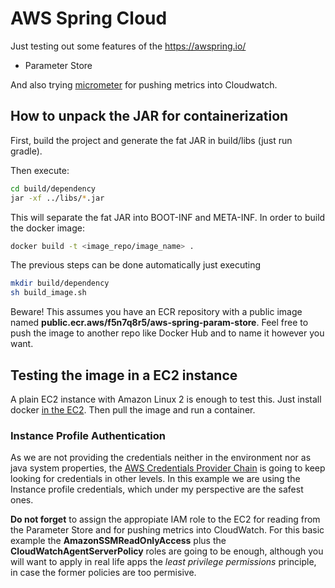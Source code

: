 # AWS Spring Cloud

Just testing out some features of the https://awspring.io/

- Parameter Store

And also trying [micrometer](https://micrometer.io/) for pushing metrics into Cloudwatch. 

## How to unpack the JAR for containerization

First, build the project and generate the fat JAR in build/libs (just run gradle).

Then execute:
````bash
cd build/dependency
jar -xf ../libs/*.jar
````

This will separate the fat JAR into BOOT-INF and META-INF.
In order to build the docker image:

````bash
docker build -t <image_repo/image_name> .
````

The previous steps can be done automatically just executing
````bash
mkdir build/dependency
sh build_image.sh
````

Beware! This assumes you have an ECR repository with a public image named __public.ecr.aws/f5n7q8r5/aws-spring-param-store__. 
Feel free to push the image to another repo like Docker Hub and to name it however you want.

## Testing the image in a EC2 instance

A plain EC2 instance with Amazon Linux 2 is enough to test this.
Just install docker [in the EC2](https://docs.aws.amazon.com/AmazonECS/latest/developerguide/docker-basics.html).
Then pull the image and run a container.

### Instance Profile Authentication

As we are not providing the credentials neither in the environment nor as java system properties, the [AWS Credentials Provider Chain](https://docs.aws.amazon.com/sdk-for-java/v1/developer-guide/credentials.html) is going to keep
looking for credentials in other levels. In this example we are using the Instance profile credentials, which under my perspective
are the safest ones.

__Do not forget__ to assign the appropiate IAM role to the EC2 for reading from the Parameter Store and for pushing metrics into CloudWatch.
For this basic example the __AmazonSSMReadOnlyAccess__ plus the __CloudWatchAgentServerPolicy__ roles are going to be enough, although you will want
 to apply in real life apps the _least privilege permissions_ principle, in case the former policies are too permisive.